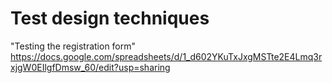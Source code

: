 # Test design techniques
"Testing the registration form"
https://docs.google.com/spreadsheets/d/1_d602YKuTxJxgMSTte2E4Lmq3rxjgW0EIlgfDmsw_60/edit?usp=sharing
